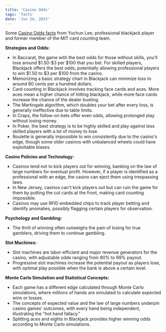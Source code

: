 ```yaml
---
title: 'Casino Odds'
tags: 'facts'
date: 'Jun 24, 2023'
---
```


Some [Casino Odds facts](https://www.youtube.com/watch?v=3kGlk1E_Cnw) from Yuchun Lee, professional blackjack player and former member of the MIT card counting team.

**Strategies and Odds:**

- In Baccarat, the game with the best odds for those without skills, you'll lose around \$1.50-\$3 per \$100 that you bet. For skilled players, Blackjack offers the best odds, potentially allowing professional players to win \$1.50 to \$3 per \$100 from the casino.
- Memorizing a basic strategy chart in Blackjack can minimize loss to around 60 cents per a hundred dollars.
- Card counting in Blackjack involves tracking face cards and aces. More aces mean a higher chance of hitting blackjack, while more face cards increase the chance of the dealer busting.
- The Martingale algorithm, which doubles your bet after every loss, is generally ineffective due to table limits.
- In Craps, the follow-on bets offer even odds, allowing prolonged play without losing money.
- In Poker, the best strategy is to be highly skilled and play against less skilled players with a lot of money to lose.
- Roulette is generally impossible to win consistently due to the casino's edge, though some older casinos with unbalanced wheels could have exploitable biases.

**Casino Policies and Technology:**

- Casinos tend not to kick players out for winning, banking on the law of large numbers for eventual profit. However, if a player is identified as a professional with an edge, the casino can eject them using trespassing laws.
- In New Jersey, casinos can't kick players out but can ruin the game for them by putting the cut cards at the front, making card counting impossible.
- Casinos may use RFID embedded chips to track player betting and identify anomalies, possibly flagging certain players for observation.

**Psychology and Gambling:**

- The thrill of winning often outweighs the pain of losing for true gamblers, driving them to continue gambling.

**Slot Machines:**

- Slot machines are labor-efficient and major revenue generators for the casino, with adjustable odds ranging from 80% to 99% payout.
- Progressive slot machines increase the potential payout as players lose, with optimal play possible when the bank is above a certain level.

**Monte Carlo Simulation and Statistical Concepts:**

- Each game has a different edge calculated through Monte Carlo simulations, where millions of hands are simulated to calculate expected wins or losses.
- The concepts of expected value and the law of large numbers underpin casino games' outcomes, with every hand being independent, illustrating the "hot hand fallacy."
- Splitting aces and eights in Blackjack provides higher winning odds according to Monte Carlo simulations.
